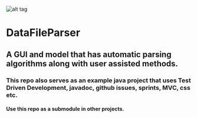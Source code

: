 ![alt tag](https://travis-ci.org/relinc/DataFileParser.svg?branch=master)

# DataFileParser

## A GUI and model that has automatic parsing algorithms along with user assisted methods.

### This repo also serves as an example java project that uses Test Driven Development, javadoc, github issues, sprints, MVC, css etc.

#### Use this repo as a submodule in other projects.
